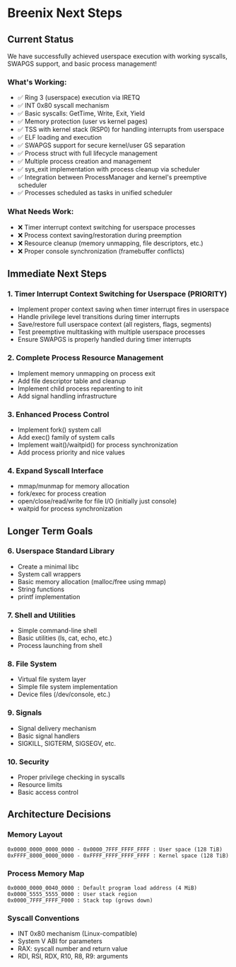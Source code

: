 # Breenix Next Steps

## Current Status
We have successfully achieved userspace execution with working syscalls, SWAPGS support, and basic process management!

### What's Working:
- ✅ Ring 3 (userspace) execution via IRETQ
- ✅ INT 0x80 syscall mechanism
- ✅ Basic syscalls: GetTime, Write, Exit, Yield
- ✅ Memory protection (user vs kernel pages)
- ✅ TSS with kernel stack (RSP0) for handling interrupts from userspace
- ✅ ELF loading and execution
- ✅ SWAPGS support for secure kernel/user GS separation
- ✅ Process struct with full lifecycle management
- ✅ Multiple process creation and management
- ✅ sys_exit implementation with process cleanup via scheduler
- ✅ Integration between ProcessManager and kernel's preemptive scheduler
- ✅ Processes scheduled as tasks in unified scheduler

### What Needs Work:
- ❌ Timer interrupt context switching for userspace processes
- ❌ Process context saving/restoration during preemption
- ❌ Resource cleanup (memory unmapping, file descriptors, etc.)
- ❌ Proper console synchronization (framebuffer conflicts)

## Immediate Next Steps

### 1. Timer Interrupt Context Switching for Userspace (PRIORITY)
- Implement proper context saving when timer interrupt fires in userspace
- Handle privilege level transitions during timer interrupts
- Save/restore full userspace context (all registers, flags, segments)
- Test preemptive multitasking with multiple userspace processes
- Ensure SWAPGS is properly handled during timer interrupts

### 2. Complete Process Resource Management
- Implement memory unmapping on process exit
- Add file descriptor table and cleanup
- Implement child process reparenting to init
- Add signal handling infrastructure

### 3. Enhanced Process Control
- Implement fork() system call
- Add exec() family of system calls
- Implement wait()/waitpid() for process synchronization
- Add process priority and nice values

### 4. Expand Syscall Interface
- mmap/munmap for memory allocation
- fork/exec for process creation
- open/close/read/write for file I/O (initially just console)
- waitpid for process synchronization

## Longer Term Goals

### 6. Userspace Standard Library
- Create a minimal libc
- System call wrappers
- Basic memory allocation (malloc/free using mmap)
- String functions
- printf implementation

### 7. Shell and Utilities
- Simple command-line shell
- Basic utilities (ls, cat, echo, etc.)
- Process launching from shell

### 8. File System
- Virtual file system layer
- Simple file system implementation
- Device files (/dev/console, etc.)

### 9. Signals
- Signal delivery mechanism
- Basic signal handlers
- SIGKILL, SIGTERM, SIGSEGV, etc.

### 10. Security
- Proper privilege checking in syscalls
- Resource limits
- Basic access control

## Architecture Decisions

### Memory Layout
```
0x0000_0000_0000_0000 - 0x0000_7FFF_FFFF_FFFF : User space (128 TiB)
0xFFFF_8000_0000_0000 - 0xFFFF_FFFF_FFFF_FFFF : Kernel space (128 TiB)
```

### Process Memory Map
```
0x0000_0000_0040_0000 : Default program load address (4 MiB)
0x0000_5555_5555_0000 : User stack region
0x0000_7FFF_FFFF_F000 : Stack top (grows down)
```

### Syscall Conventions
- INT 0x80 mechanism (Linux-compatible)
- System V ABI for parameters
- RAX: syscall number and return value
- RDI, RSI, RDX, R10, R8, R9: arguments